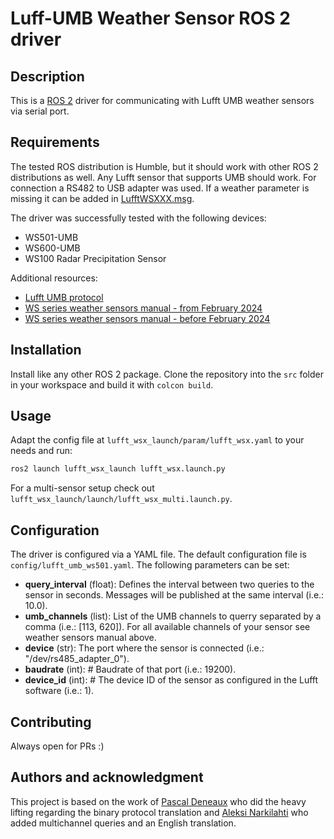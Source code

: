 # Luff-UMB Weather Sensor ROS 2 driver


## Description
<!-- Let people know what your project can do specifically. Provide context and add a link to any reference visitors might be unfamiliar with. A list of Features or a Background subsection can also be added here. If there are alternatives to your project, this is a good place to list differentiating factors. -->

This is a [ROS 2](https://www.github.com/ros2) driver for communicating with Lufft UMB weather sensors via serial port.

## Requirements

The tested ROS distribution is Humble, but it should work with other ROS 2 distributions as well. Any Lufft sensor that supports UMB should work. For connection a RS482 to USB adapter was used. If a weather parameter is missing it can be added in [LufftWSXXX.msg](/lufft_wsx_interfaces/msg/LufftWSXXX.msg).

The driver was successfully tested with the following devices:

- WS501-UMB
- WS600-UMB
- WS100 Radar Precipitation Sensor

Additional resources:

- [Lufft UMB protocol](https://www.lufft.com/download/manual-lufft-umb-protocol-en/)
- [WS series weather sensors manual - from February 2024](https://www.lufft.com/download/operatinal-manual-lufft-wsxxx-weather-sensors/)
- [WS series weather sensors manual - before February 2024](https://www.lufft.com/download/lufft-intelligent-weather-sensors-manual/)


## Installation

Install like any other ROS 2 package. Clone the repository into the `src` folder in your workspace and build it with `colcon build`.

## Usage

Adapt the config file at `lufft_wsx_launch/param/lufft_wsx.yaml` to your needs and run:

```bash
ros2 launch lufft_wsx_launch lufft_wsx.launch.py
```

For a multi-sensor setup check out `lufft_wsx_launch/launch/lufft_wsx_multi.launch.py`.



## Configuration

The driver is configured via a YAML file. The default configuration file is `config/lufft_umb_ws501.yaml`. The following parameters can be set:

- **query_interval** (float): Defines the interval between two queries to the sensor in seconds. Messages will be published at the same interval (i.e.: 10.0).
- **umb_channels** (list): List of the UMB channels to querry separated by a comma (i.e.: [113, 620]). For all available channels of your sensor see weather sensors manual above.
- **device** (str): The port where the sensor is connected (i.e.: "/dev/rs485_adapter_0").
- **baudrate** (int): # Baudrate of that port (i.e.: 19200).
- **device_id** (int): # The device ID of the sensor as configured in the Lufft software (i.e.: 1).



## Contributing

Always open for PRs :)

## Authors and acknowledgment

This project is based on the work of [Pascal Deneaux](https://github.com/Tasm-Devil/lufft-python) who did the heavy lifting regarding the binary protocol translation and [Aleksi Narkilahti](https://github.com/AleksiNarkilahti/lufft-python) who added multichannel queries and an English translation.

